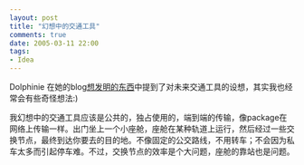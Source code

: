 ```yaml
---
layout: post
title: "幻想中的交通工具"
comments: true
date: 2005-03-11 22:00
tags:
- Idea
---
```

Dolphinie 在她的blog[想发明的东西](http://dolphinie.blogbus.com/logs/2005/03/1052765.html)中提到了对未来交通工具的设想，其实我也经常会有些奇怪想法:)

我幻想中的交通工具应该是公共的，独占使用的，端到端的传输，像package在网络上传输一样。出门坐上一个小座舱，座舱在某种轨道上运行，然后经过一些交换节点，最终到达你要去的目的地。不像固定的公交路线，不用转车；不会因为私车太多而引起停车难。不过，交换节点的效率是个大问题，座舱的靠站也是问题。
